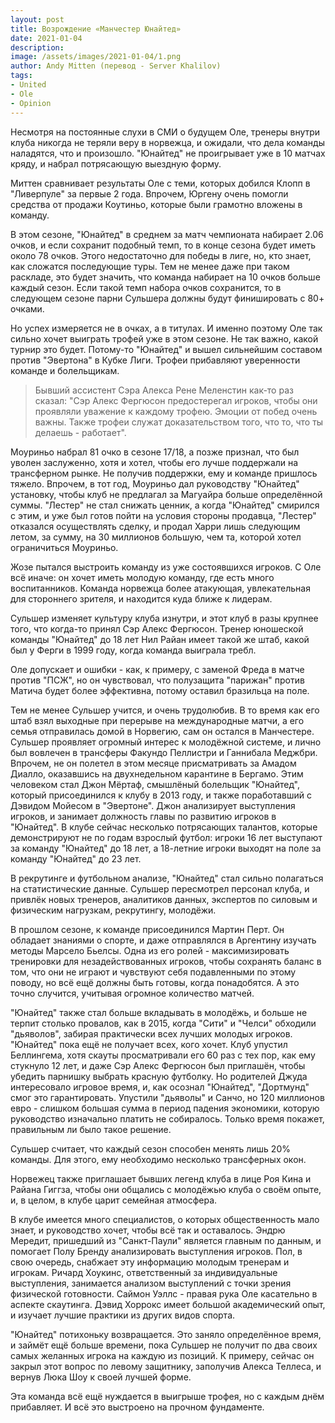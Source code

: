 ```yaml
---
layout: post
title: Возрождение «Манчестер Юнайтед»
date: 2021-01-04
description:
image: /assets/images/2021-01-04/1.png
author: Andy Mitten (перевод - Server Khalilov)
tags:
- United
- Ole
- Opinion
---
```


Несмотря на постоянные слухи в СМИ о будущем Оле, тренеры внутри клуба никогда не теряли веру в норвежца, и ожидали, что дела команды наладятся, что и произошло. "Юнайтед" не проигрывает уже в 10 матчах кряду, и набрал потрясающую выездную форму.

Миттен сравнивает результаты Оле с теми, которых добился Клопп в "Ливерпуле" за первые 2 года. Впрочем, Юргену очень помогли средства от продажи Коутиньо, которые были грамотно вложены в команду.

В этом сезоне, "Юнайтед" в среднем за матч чемпионата набирает 2.06 очков, и если сохранит подобный темп, то в конце сезона будет иметь около 78 очков. Этого недостаточно для победы в лиге, но, кто знает, как сложатся последующие туры. Тем не менее даже при таком раскладе, это будет значить, что команда набирает на 10 очков больше каждый сезон. Если такой темп набора очков сохранится, то в следующем сезоне парни Сульшера должны будут финишировать с 80+ очками.

Но успех измеряется не в очках, а в титулах. И именно поэтому Оле так сильно хочет выиграть трофей уже в этом сезоне. Не так важно, какой турнир это будет. Потому-то "Юнайтед" и вышел сильнейшим составом против "Эвертона" в Кубке Лиги. Трофеи прибавляют уверенности команде и болельщикам.

> Бывший ассистент Сэра Алекса Рене Меленстин как-то раз сказал: "Сэр Алекс Фергюсон предостерегал игроков, чтобы они проявляли уважение к каждому трофею. Эмоции от побед очень важны. Также трофеи служат доказательством того, что то, что ты делаешь - работает".

Моуриньо набрал 81 очко в сезоне 17/18, а позже признал, что был уволен заслуженно, хотя и хотел, чтобы его лучше поддержали на трансферном рынке. Не получив поддержки, ему и команде пришлось тяжело. Впрочем, в тот год, Моуриньо дал руководству "Юнайтед" установку, чтобы клуб не предлагал за Магуайра больше определённой суммы. "Лестер" не стал снижать ценник, а когда "Юнайтед" смирился с этим, и уже был готов пойти на условия стороны продавца, "Лестер" отказался осуществлять сделку, и продал Харри лишь следующим летом, за сумму, на 30 миллионов большую, чем та, которой хотел ограничиться Моуриньо.

Жозе пытался выстроить команду из уже состоявшихся игроков. С Оле всё иначе: он хочет иметь молодую команду, где есть много воспитанников. Команда норвежца более атакующая, увлекательная для стороннего зрителя, и находится куда ближе к лидерам.

Сульшер изменяет культуру клуба изнутри, и этот клуб в разы крупнее того, что когда-то принял Сэр Алекс Фергюсон. Тренер юношеской команды "Юнайтед" до 18 лет Нил Райан имеет такой же штаб, какой был у Ферги в 1999 году, когда команда выиграла требл.

Оле допускает и ошибки - как, к примеру, с заменой Фреда в матче против "ПСЖ", но он чувствовал, что полузащита "парижан" против Матича будет более эффективна, потому оставил бразильца на поле.

Тем не менее Сульшер учится, и очень трудолюбив. В то время как его штаб взял выходные при перерыве на международные матчи, а его семья отправилась домой в Норвегию, сам он остался в Манчестере. Сульшер проявляет огромный интерес к молодёжной системе, и лично был вовлечен в трансферы Факундо Пеллистри и Ганнибала Меджбри. Впрочем, не он полетел в этом месяце присматривать за Амадом Диалло, оказавшись на двухнедельном карантине в Бергамо. Этим человеком стал Джон Мёртаф, смышлёный болельщик "Юнайтед", который присоединился к клубу в 2013 году, и также поработавший с Дэвидом Мойесом в "Эвертоне". Джон анализирует выступления игроков, и занимает должность главы по развитию игроков в "Юнайтед". В клубе сейчас несколько потрясающих талантов, которые демонстрируют не по годам взрослый футбол: игроки 16 лет выступают за команду "Юнайтед" до 18 лет, а 18-летние игроки выходят на поле за команду "Юнайтед" до 23 лет.

В рекрутинге и футбольном анализе, "Юнайтед" стал сильно полагаться на статистические данные. Сульшер пересмотрел персонал клуба, и привлёк новых тренеров, аналитиков данных, экспертов по силовым и физическим нагрузкам, рекрутингу, молодёжи.

В прошлом сезоне, к команде присоединился Мартин Перт. Он обладает знаниями о спорте, и даже отправлялся в Аргентину изучать методы Марсело Бьелсы. Одна из его ролей - максимизировать тренировки для незадействованных игроков, чтобы сохранять баланс в том, что они не играют и чувствуют себя подавленными по этому поводу, но всё ещё должны быть готовы, когда понадобятся. А это точно случится, учитывая огромное количество матчей.

"Юнайтед" также стал больше вкладывать в молодёжь, и больше не терпит столько провалов, как в 2015, когда "Сити" и "Челси" обходили "дьяволов", забирая практически всех лучших молодых игроков. "Юнайтед" пока ещё не получает всех, кого хочет. Клуб упустил Беллингема, хотя скауты просматривали его 60 раз с тех пор, как ему стукнуло 12 лет, и даже Сэр Алекс Фергюсон был приглашён, чтобы убедить парнишку выбрать красную футболку. Но родителей Джуда интересовало игровое время, и, как осознал "Юнайтед", "Дортмунд" смог это гарантировать. Упустили "дьяволы" и Санчо, но 120 миллионов евро - слишком большая сумма в период падения экономики, которую руководство изначально платить не собиралось. Только время покажет, правильным ли было такое решение.

Сульшер считает, что каждый сезон способен менять лишь 20% команды. Для этого, ему необходимо несколько трансферных окон.

Норвежец также приглашает бывших легенд клуба в лице Роя Кина и Райана Гиггза, чтобы они общались с молодёжью клуба о своём опыте, и, в целом, в клубе царит семейная атмосфера.

В клубе имеется много специалистов, о которых общественность мало знает, и руководство хочет, чтобы всё так и оставалось. Эндрю Мередит, пришедший из "Санкт-Паули" является главным по данным, и помогает Полу Бренду анализировать выступления игроков. Пол, в свою очередь, снабжает эту информацию молодым тренерам и игрокам. Ричард Хоукинс, ответственный за индивидуальные выступления, занимается анализом выступлений с точки зрения физической готовности. Саймон Уэллс - правая рука Оле касательно в аспекте скаутинга. Дэвид Хоррокс имеет большой академический опыт, и изучает лучшие практики из других видов спорта.

"Юнайтед" потихоньку возвращается. Это заняло определённое время, и займёт ещё больше времени, пока Сульшер не получит по два своих самых желанных игрока на каждую из позиций. К примеру, сейчас он закрыл этот вопрос по левому защитнику, заполучив Алекса Теллеса, и вернув Люка Шоу к своей лучшей форме.

Эта команда всё ещё нуждается в выигрыше трофея, но с каждым днём прибавляет. И всё это выстроено на прочном фундаменте.
